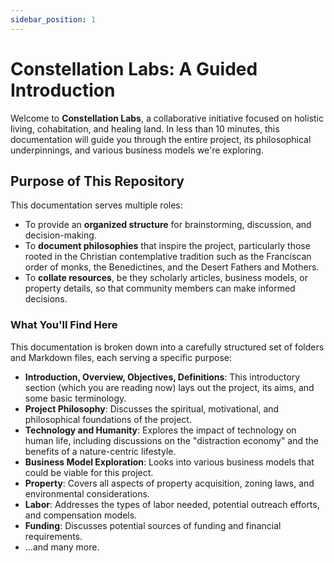 ```yaml
---
sidebar_position: 1
---
```


# Constellation Labs: A Guided Introduction

Welcome to **Constellation Labs**, a collaborative initiative focused on holistic living, cohabitation, and healing land. In less than 10 minutes, this documentation will guide you through the entire project, its philosophical underpinnings, and various business models we're exploring.

## Purpose of This Repository

This documentation serves multiple roles:

- To provide an **organized structure** for brainstorming, discussion, and decision-making.
- To **document philosophies** that inspire the project, particularly those rooted in the Christian contemplative tradition such as the Franciscan order of monks, the Benedictines, and the Desert Fathers and Mothers.
- To **collate resources**, be they scholarly articles, business models, or property details, so that community members can make informed decisions.

### What You'll Find Here

This documentation is broken down into a carefully structured set of folders and Markdown files, each serving a specific purpose:

- **Introduction, Overview, Objectives, Definitions**: This introductory section (which you are reading now) lays out the project, its aims, and some basic terminology.
- **Project Philosophy**: Discusses the spiritual, motivational, and philosophical foundations of the project.
- **Technology and Humanity**: Explores the impact of technology on human life, including discussions on the "distraction economy" and the benefits of a nature-centric lifestyle.
- **Business Model Exploration**: Looks into various business models that could be viable for this project.
- **Property**: Covers all aspects of property acquisition, zoning laws, and environmental considerations.
- **Labor**: Addresses the types of labor needed, potential outreach efforts, and compensation models.
- **Funding**: Discusses potential sources of funding and financial requirements.
- ...and many more.
